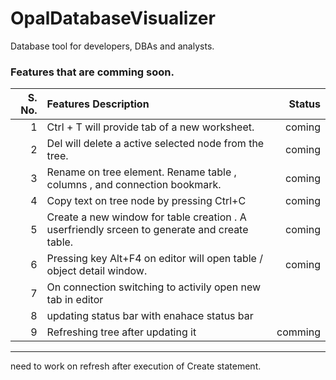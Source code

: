 # OpalDatabaseVisualizer
Database tool for developers,  DBAs and analysts.


### Features that are comming soon.


| S. No.        | Features Description | Status  |
| -------------:|:-------------| -----:|
|1|Ctrl + T will provide tab of a new worksheet. | coming |
|2|Del will delete a active selected node from the tree.|coming |
|3|Rename on tree element. Rename table , columns , and connection bookmark.|coming |
|4|Copy text on tree node by pressing Ctrl+C|coming |
|5|Create a new window for table creation . A userfriendly srceen to generate and create table.|coming |
|6|Pressing key Alt+F4 on editor will open table / object detail window.|coming |
|7|On connection switching to activily open new tab in editor||
|8|updating status bar with enahace status bar||
|9|Refreshing tree after updating it|comming|


---
need to work on refresh after execution of Create statement. 